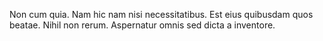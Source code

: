 Non cum quia. Nam hic nam nisi necessitatibus. Est eius quibusdam quos beatae. Nihil non rerum. Aspernatur omnis sed dicta a inventore.